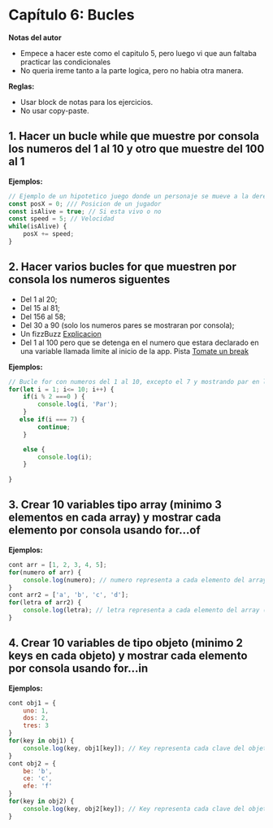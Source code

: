 # Capítulo 6: Bucles

**Notas del autor**
+ Empece a hacer este como el capitulo 5, pero luego vi que aun faltaba practicar las condicionales
+ No queria ireme tanto a la parte logica, pero no habia otra manera.

**Reglas:**
- Usar block de notas para los ejercicios.
- No usar copy-paste.

## 1. Hacer un bucle while que muestre por consola los numeros del 1 al 10 y otro que muestre del 100 al 1
**Ejemplos:**
```javascript
// Ejemplo de un hipotetico juego donde un personaje se mueve a la derecha mientras este vivo
const posX = 0; /// Posicion de un jugador
const isAlive = true; // Si esta vivo o no
const speed = 5; // Velocidad
while(isAlive) {
    posX += speed;
}
```

## 2. Hacer varios bucles for que muestren por consola los numeros siguentes
+ Del 1 al 20;
+ Del 15 al 81;
+ Del 156 al 58;
+ Del 30 a 90 (solo los numeros pares se mostraran por consola);
+ Un fizzBuzz [Explicacion](http://exponentis.es/el-test-de-fizz-buzz-para-contratar-programadores)
+ Del 1 al 100 pero que se detenga en el numero que estara declarado en una variable llamada limite al inicio de la app. Pista [Tomate un break](https://desarrolloweb.com/articulos/568.php)


**Ejemplos:**
```javascript
// Bucle for con numeros del 1 al 10, excepto el 7 y mostrando par en los numeros pares
for(let i = 1; i<= 10; i++) {
    if(i % 2 ===0 ) {
        console.log(i, 'Par');
    }
   else if(i === 7) {
        continue;
    }

    else {
        console.log(i);
    }
    
}

```

## 3. Crear 10 variables tipo array (minimo 3 elementos en cada array) y mostrar cada elemento por consola usando for...of
**Ejemplos:**
```javascript
cont arr = [1, 2, 3, 4, 5];
for(numero of arr) {
    console.log(numero); // numero representa a cada elemento del array (1, 2, 3, 4 y 5 en este caso. Pero puede ser cualquier nombre)
}
cont arr2 = ['a', 'b', 'c', 'd'];
for(letra of arr2) {
    console.log(letra); // letra representa a cada elemento del array ('a', 'b', 'c' y 'd' en este caso. Pero puede ser cualquier nombre)
}
```

## 4. Crear 10 variables de tipo objeto (minimo 2 keys en cada objeto) y mostrar  cada elemento por consola usando for...in
**Ejemplos:**
```javascript
cont obj1 = {
    uno: 1,
    dos: 2,
    tres: 3
}
for(key in obj1) {
    console.log(key, obj1[key]); // Key representa cada clave del objeto (uno, dos y tres en este caso. Pero puede ser cualquier nombre)
}
cont obj2 = {
    be: 'b',
    ce: 'c',
    efe: 'f'
}
for(key in obj2) {
    console.log(key, obj2[key]); // Key representa cada clave del objeto (be, ce y efe en este caso. Pero puede ser cualquier nombre)
}
```